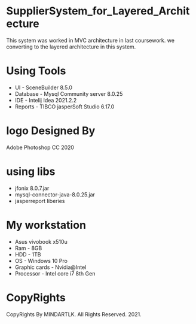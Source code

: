 # SupplierSystem_for_Layered_Architecture
This system was worked in MVC architecture in last coursework. we converting to the layered architecture in this system.

# Using Tools
- UI - SceneBuilder 8.5.0
- Database - Mysql Community server 8.0.25 
- IDE - Intelij Idea 2021.2.2 
- Reports - TIBCO jasperSoft Studio 6.17.0

# logo Designed By
Adobe Photoshop CC 2020

# using libs
- jfonix 8.0.7.jar 
- mysql-connector-java-8.0.25.jar 
- jasperreport liberies

# My workstation
- Asus vivobook x510u 
- Ram - 8GB 
- HDD - 1TB 
- OS - Windows 10 Pro 
- Graphic cards - Nvidia@Intel 
- Processor - Intel core i7 8th Gen

# CopyRights
CopyRights By MINDARTLK. All Rights Reserved. 2021.
